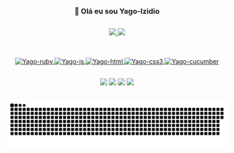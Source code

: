 <div align="center">
  
  ### 👋 Olá eu sou Yago-Izidio
  
</div>

##


<div align="center">
  <a href="https://github.com/YagoIzidio">
  <img height="180em" src="https://github-readme-stats.vercel.app/api?username=YagoIzidio&show_icons=true&theme=dark&include_all_commits=true&count_private=true"/>
  <img height="180em" src="https://github-readme-stats.vercel.app/api/top-langs/?username=YagoIzidio&layout=compact&langs_count=7&theme=dark"/>
</div>
  
  ##
  
<div style="display: inline_block" align="center"><br>
  <img align="center" alt="Yago-ruby" height="30" width="40" src="https://cdn.jsdelivr.net/gh/devicons/devicon/icons/ruby/ruby-original.svg">
  <img align="center" alt="Yago-js" height="30" width="40" src="https://cdn.jsdelivr.net/gh/devicons/devicon/icons/javascript/javascript-original.svg">
  <img align="center" alt="Yago-html" height="30" width="40" src="https://cdn.jsdelivr.net/gh/devicons/devicon/icons/html5/html5-original.svg" />
  <img align="center" alt="Yago-css3" height="30" width="40" src="https://cdn.jsdelivr.net/gh/devicons/devicon/icons/css3/css3-original.svg">
  <img align="center" alt="Yago-cucumber" height="30" width="40" src="https://cdn.jsdelivr.net/gh/devicons/devicon/icons/cucumber/cucumber-plain.svg">
</div>
  
  ##
 
<div style="display: inline_block" align="center"> 
  <a href="https://www.instagram.com/yagoizidio/" target="_blank"><img src="https://img.shields.io/badge/-Instagram-%23E4405F?style=for-the-badge&logo=instagram&logoColor=white" target="_blank"></a>
 <a href="https://discord.gg/BK33sP2K" target="_blank"><img src="https://img.shields.io/badge/Discord-7289DA?style=for-the-badge&logo=discord&logoColor=white" target="_blank"></a> 
  <a href = "yago.izidio96@gmail.com"><img src="https://img.shields.io/badge/-Gmail-%23333?style=for-the-badge&logo=gmail&logoColor=white" target="_blank"></a>
  <a href="https://www.linkedin.com/in/yago-izidio/" target="_blank"><img src="https://img.shields.io/badge/-LinkedIn-%230077B5?style=for-the-badge&logo=linkedin&logoColor=white" target="_blank"></a> 

</div>
  
  ##
  
  ![Snake animation](https://github.com/YagoIzidio/YagoIzidio/blob/output/github-contribution-grid-snake.svg)
  
  
 
